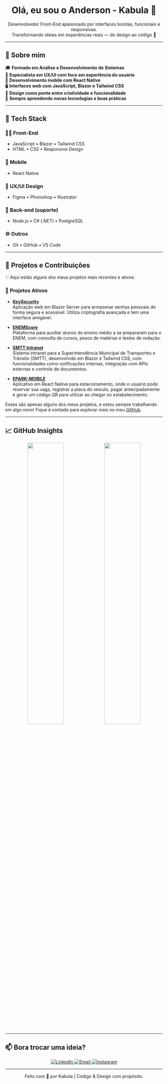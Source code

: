 <h1 align="center">Olá, eu sou o Anderson - Kabula 👋</h1>

<p align="center">
  Desenvolvedor Front-End apaixonado por interfaces bonitas, funcionais e responsivas.<br/>
  Transformando ideias em experiências reais — do design ao código 🚀
</p>

---

## 🧠 Sobre mim

🎓 **Formado em Análise e Desenvolvimento de Sistemas**  
🎨 **Especialista em UX/UI com foco em experiência do usuário**  
📱 **Desenvolvimento mobile com React Native**  
🖥️ **Interfaces web com JavaScript, Blazor e Tailwind CSS**  
🧩 **Design como ponte entre criatividade e funcionalidade**  
🌱 **Sempre aprendendo novas tecnologias e boas práticas**

---

## 🔧 Tech Stack

### 👨‍💻 **Front-End**
- JavaScript • Blazor • Tailwind CSS  
- HTML • CSS • Responsive Design

### 📱 **Mobile**
- React Native

### 🎨 **UX/UI Design**
- Figma • Photoshop • Illustrator

### 🧪 **Back-end (suporte)**
- Node.js • C# (.NET) • PostgreSQL

### ⚙️ **Outros**
- Git • GitHub • VS Code

---

## 🚀 Projetos e Contribuições

✨ Aqui estão alguns dos meus projetos mais recentes e ativos:

### 🌱 **Projetos Ativos**

- [**KeySecurity**](https://github.com/Kabula21/KeySecurity)  
  Aplicação web em Blazor Server para armazenar senhas pessoais de forma segura e acessível. Utiliza criptografia avançada e tem uma interface amigável.

- [**ENEMScore**](https://github.com/Kabula21/ENEMScore)  
  Plataforma para auxiliar alunos do ensino médio a se prepararem para o ENEM, com consulta de cursos, pesos de matérias e testes de redação.

- [**SMTT Intranet**](https://github.com/Kabula21/SMTT-Intranet)  
  Sistema intranet para a Superintendência Municipal de Transportes e Trânsito (SMTT), desenvolvido em Blazor e Tailwind CSS, com funcionalidades como notificações internas, integração com APIs externas e controle de documentos.

- [**EPARK-MOBILE**](https://github.com/Kabula21/EPARK-MOBILE)  
  Aplicativo em React Native para estacionamento, onde o usuário pode reservar sua vaga, registrar a placa do veículo, pagar antecipadamente e gerar um código QR para utilizar ao chegar no estabelecimento.

Esses são apenas alguns dos meus projetos, e estou sempre trabalhando em algo novo! Fique à vontade para explorar mais no meu [GitHub](https://github.com/Kabula21).

---

## 📈 GitHub Insights

<div align="center">
  <img src="https://github-readme-stats.vercel.app/api?username=Kabula21&show_icons=true&theme=radical&hide_title=false&include_all_commits=true&count_private=true" width="48%" />
  <img src="https://github-readme-stats.vercel.app/api/top-langs/?username=Kabula21&layout=compact&theme=radical" width="48%" />
</div>

---

## 📫 Bora trocar uma ideia?

<p align="center">
  <a href="https://www.linkedin.com/in/anderson-kabula/" target="_blank">
    <img src="https://img.shields.io/badge/LinkedIn-Kabula-blue?style=for-the-badge&logo=linkedin&logoColor=white" alt="LinkedIn"/>
  </a>
  <a href="mailto:kabulahomestudio@gmail.com" target="_blank">
    <img src="https://img.shields.io/badge/Email-kabulahomestudio@gmail.com-red?style=for-the-badge&logo=gmail&logoColor=white" alt="Email"/>
  </a>
  <a href="https://www.instagram.com/kabula_/" target="_blank">
    <img src="https://img.shields.io/badge/@kabula__-E4405F?style=for-the-badge&logo=instagram&logoColor=white" alt="Instagram"/>
  </a>
</p>

---

<p align="center">
  Feito com 💙 por Kabula | Código & Design com propósito.
</p>
